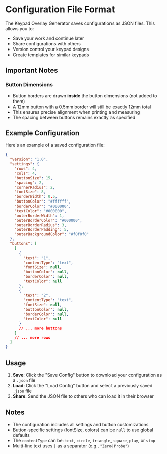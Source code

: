 # Configuration File Format

The Keypad Overlay Generator saves configurations as JSON files. This allows you to:
- Save your work and continue later
- Share configurations with others
- Version control your keypad designs
- Create templates for similar keypads

## Important Notes

### Button Dimensions
- Button borders are drawn **inside** the button dimensions (not added to them)
- A 12mm button with a 0.5mm border will still be exactly 12mm total
- This ensures precise alignment when printing and measuring
- The spacing between buttons remains exactly as specified

## Example Configuration

Here's an example of a saved configuration file:

```json
{
  "version": "1.0",
  "settings": {
    "rows": 4,
    "cols": 4,
    "buttonSize": 15,
    "spacing": 2,
    "cornerRadius": 2,
    "fontSize": 8,
    "borderWidth": 0.5,
    "buttonColor": "#ffffff",
    "borderColor": "#000000",
    "textColor": "#000000",
    "outerBorderWidth": 1,
    "outerBorderColor": "#000000",
    "outerBorderRadius": 3,
    "outerBorderPadding": 5,
    "outerBackgroundColor": "#f0f0f0"
  },
  "buttons": [
    [
      {
        "text": "1",
        "contentType": "text",
        "fontSize": null,
        "buttonColor": null,
        "borderColor": null,
        "textColor": null
      },
      {
        "text": "2",
        "contentType": "text",
        "fontSize": null,
        "buttonColor": null,
        "borderColor": null,
        "textColor": null
      }
      // ... more buttons
    ]
    // ... more rows
  ]
}
```

## Usage

1. **Save**: Click the "Save Config" button to download your configuration as a `.json` file
2. **Load**: Click the "Load Config" button and select a previously saved `.json` file
3. **Share**: Send the JSON file to others who can load it in their browser

## Notes

- The configuration includes all settings and button customizations
- Button-specific settings (fontSize, colors) can be `null` to use global defaults
- The `contentType` can be: `text`, `circle`, `triangle`, `square`, `play`, or `stop`
- Multi-line text uses `|` as a separator (e.g., `"Zero|Probe"`)
